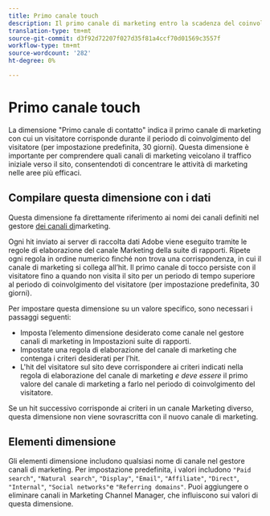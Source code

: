 ```yaml
---
title: Primo canale touch
description: Il primo canale di marketing entro la scadenza del coinvolgimento del visitatore.
translation-type: tm+mt
source-git-commit: d3f92d72207f027d35f81a4ccf70d01569c3557f
workflow-type: tm+mt
source-wordcount: '282'
ht-degree: 0%

---
```



# Primo canale touch

La dimensione &quot;Primo canale di contatto&quot; indica il primo canale di marketing con cui un visitatore corrisponde durante il periodo di coinvolgimento del visitatore (per impostazione predefinita, 30 giorni). Questa dimensione è importante per comprendere quali canali di marketing veicolano il traffico iniziale verso il sito, consentendoti di concentrare le attività di marketing nelle aree più efficaci.

## Compilare questa dimensione con i dati

Questa dimensione fa direttamente riferimento ai nomi dei canali definiti nel gestore [dei canali di](/help/admin/admin/marketing-channels-admin.md)marketing.

Ogni hit inviato ai server di raccolta dati Adobe viene eseguito tramite le regole di elaborazione del canale Marketing della suite di rapporti. Ripete ogni regola in ordine numerico finché non trova una corrispondenza, in cui il canale di marketing si collega all’hit. Il primo canale di tocco persiste con il visitatore fino a quando non visita il sito per un periodo di tempo superiore al periodo di coinvolgimento del visitatore (per impostazione predefinita, 30 giorni).

Per impostare questa dimensione su un valore specifico, sono necessari i passaggi seguenti:

* Imposta l’elemento dimensione desiderato come canale nel gestore canali di marketing in Impostazioni suite di rapporti.
* Impostate una regola di elaborazione del canale di marketing che contenga i criteri desiderati per l’hit.
* L&#39;hit del visitatore sul sito deve corrispondere ai criteri indicati nella regola di elaborazione del canale di marketing _e deve essere_ il primo valore del canale di marketing a farlo nel periodo di coinvolgimento del visitatore.

Se un hit successivo corrisponde ai criteri in un canale Marketing diverso, questa dimensione non viene sovrascritta con il nuovo canale di marketing.

## Elementi dimensione

Gli elementi dimensione includono qualsiasi nome di canale nel gestore canali di marketing. Per impostazione predefinita, i valori includono `"Paid search"`, `"Natural search"`, `"Display"`, `"Email"`, `"Affiliate"`, `"Direct"`, `"Internal"`, `"Social networks"`e `"Referring domains"`. Puoi aggiungere o eliminare canali in Marketing Channel Manager, che influiscono sui valori di questa dimensione.
